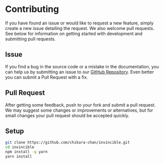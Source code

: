 # Contributing

If you have found an issue or would like to request a new feature, simply create a new issue detailing the request. We also welcome pull requests. See below for information on getting started with development and submitting pull requests.

## Issue

If you find a bug in the source code or a mistake in the documentation, you can help us by
submitting an issue to our [GitHub Repository](https://github.com/chikara-chan/invincible/issues/new). Even better you can submit a Pull Request
with a fix.


## Pull Request

After getting some feedback, push to your fork and submit a pull request. We
may suggest some changes or improvements or alternatives, but for small changes
your pull request should be accepted quickly.

## Setup

```sh
git clone https://github.com/chikara-chan/invincible.git
cd invincible
npm install -g yarn
yarn install
```
